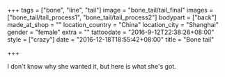 +++
tags = ["bone", "line", "tail"]
image = "bone_tail/tail_final"
images = ["bone_tail/tail_process1", "bone_tail/tail_process2"]
bodypart = ["back"]
made_at_shop = ""
location_country = "China"
location_city = "Shanghai"
gender = "female"
extra = ""
tattoodate = "2016-9-12T22:38:26+08:00"
style = ["crazy"]
date = "2016-12-18T18:55:42+08:00"
title = "Bone tail"

+++

I don't know why she wanted it, but here is what she's got.
